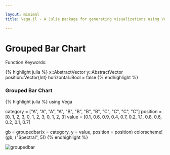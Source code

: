 ```yaml
---

layout: minimal
title: Vega.jl - A Julia package for generating visualizations using Vega

---
```


# Grouped Bar Chart

Function Keywords:

{% highlight julia %}
x::AbstractVector
y::AbstractVector
position::Vector{Int}
horizontal::Bool = false
{% endhighlight %}

### Grouped Bar Chart

{% highlight julia %}
using Vega

category = ["A", "A", "A", "A", "B", "B", "B", "B", "C", "C", "C", "C"]
position = [0, 1, 2, 3, 0, 1, 2, 3, 0, 1, 2, 3]
value = [0.1, 0.6, 0.9, 0.4, 0.7, 0.2, 1.1, 0.8, 0.6, 0.2, 0.1, 0.7]

gb = groupedbar(x = category, y = value, position = position)
colorscheme!(gb, ("Spectral", 5))
{% endhighlight %}

<img src ="http://johnmyleswhite.github.io/Vega.jl/images/groupedbar.png" alt = "groupedbar">